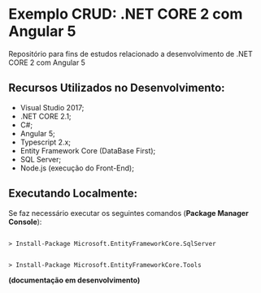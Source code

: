 # Exemplo CRUD: .NET CORE 2 com Angular 5

Repositório para fins de estudos relacionado a desenvolvimento de .NET CORE 2 com Angular 5


## Recursos Utilizados no Desenvolvimento:

* Visual Studio 2017;
* .NET CORE 2.1;
* C#;
* Angular 5;
* Typescript 2.x;
* Entity Framework Core (DataBase First);
* SQL Server;
* Node.js (execução do Front-End);

## Executando Localmente:

Se faz necessário executar os seguintes comandos (**Package Manager Console**):

```

> Install-Package Microsoft.EntityFrameworkCore.SqlServer  

```

```

> Install-Package Microsoft.EntityFrameworkCore.Tools  

```

**(documentação em desenvolvimento)**

